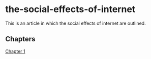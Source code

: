 # the-social-effects-of-internet
This is an article in which the social effects of internet are outlined.

## Chapters

[Chapter 1](chapter1.md)

